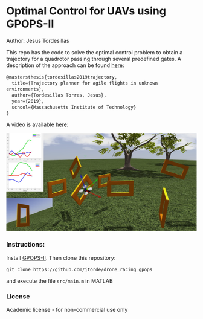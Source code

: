 

# Optimal Control for UAVs using GPOPS-II  #

Author: Jesus Tordesillas

This repo has the code to solve the optimal control problem to obtain a trajectory for a quadrotor passing through several predefined gates. A description of the approach can be found [here](https://dspace.mit.edu/handle/1721.1/122420):

```
@mastersthesis{tordesillas2019trajectory,
  title={Trajectory planner for agile flights in unknown environments},
  author={Tordesillas Torres, Jesus},
  year={2019},
  school={Massachusetts Institute of Technology}
}
```

A video is available [here](https://www.youtube.com/watch?v=-YY_0Ib-o_4):

[![Optimal Path Planning for a UAV using GPOPS-II](./imgs/environment.png)](https://www.youtube.com/watch?v=-YY_0Ib-o_4 "Optimal Path Planning for a UAV using GPOPS-II") 


### Instructions:
Install [GPOPS-II](http://www.gpops2.com/). Then clone this repository:
```
git clone https://github.com/jtorde/drone_racing_gpops
```
and execute the file `src/main.m` in MATLAB


### License
Academic license - for non-commercial use only

